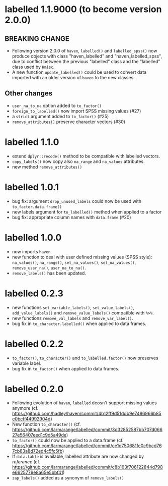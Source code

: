 # labelled 1.1.9000 (to become version 2.0.0)

## BREAKING CHANGE

* Following version 2.0.0 of `haven`, `labelled()` and `labelled_spss()` now
  produce objects with class "haven_labelled" and "haven_labelled_spss", due
  to conflict between the previous "labelled" class and the "labelled" class
  used by `Hmisc`.
* A new function `update_labelled()` could be used to convert data imported
  with an older version of `haven` to the new classes.

## Other changes

* `user_na_to_na` option added to `to_factor()`
* `foreign_to_labelled()` now import SPSS missing values (#27)
* a `strict` argument added to `to_factor()` (#25)
* `remove_attributes()` preserve character vectors (#30)

# labelled 1.1.0

* extend `dplyr::recode()` method to be compatible with labelled vectors.
* `copy_labels()` now copy also `na_range` and `na_values` attributes.
* new method `remove_attributes()`

# labelled 1.0.1

* bug fix: argument `drop_unused_labels` could now be used with `to_factor.data.frame()`
* new labels argument for `to_labelled()` method when applied to a factor
* bug fix: appropriate column names with `data.frame` (#20)

# labelled 1.0.0

* now imports `haven`
* new function to deal with user defined missing values (SPSS style): 
  `na_values()`, `na_range()`, `set_na_values()`, `set_na_values()`,
  `remove_user_na()`, `user_na_to_na()`.
* `remove_labels()` has been updated.

# labelled 0.2.3

* new functions `set_variable_labels()`, `set_value_labels()`, `add_value_labels()` 
  and `remove_value_labels()` compatible with `%>%`.
* new functions `remove_val_labels` and `remove_var_label()`.
* bug fix in `to_character.labelled()` when applied to data frames.


# labelled 0.2.2

* `to_factor()`, `to_character()` and `to_labelled.factor()` now preserves variable label.
* bug fix in `to_factor()` when applied to data frames.

# labelled 0.2.0

* Following evolution of `haven`, `labelled` deosn't support missing values anymore (cf. https://github.com/hadley/haven/commit/4b12ff9d51ddb9e7486966b85e0bcff44992904d)
* New function `to_character()` (cf. https://github.com/larmarange/labelled/commit/3d32852587bb707d06627e56407eed1c9d5a49de)
* `to_factor()` could now be applied to a data.frame (cf. https://github.com/larmarange/labelled/commit/ce1d750681fe0c9bcd767cb83a8d72ed4c5fc5fb)
* If `data.table` is available, labelled attribute are now changed by _reference_ (cf. https://github.com/larmarange/labelled/commit/c8b163f706122844d798e6625779e8a65e5bbf41)
* `zap_labels()` added as a synonym of `remove_labels()`
